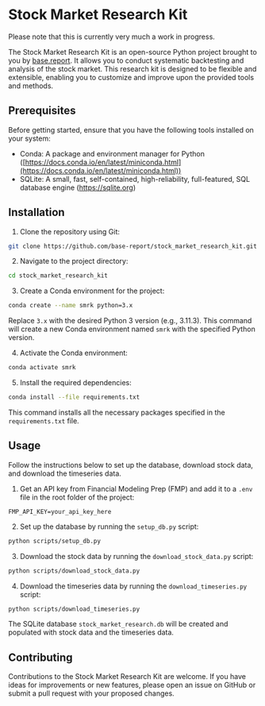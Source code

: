 # Stock Market Research Kit

Please note that this is currently very much a work in progress.

The Stock Market Research Kit is an open-source Python project brought to you by [base.report](https://base.report). It allows you to conduct systematic backtesting and analysis of the stock market. This research kit is designed to be flexible and extensible, enabling you to customize and improve upon the provided tools and methods.

## Prerequisites

Before getting started, ensure that you have the following tools installed on your system:

- Conda: A package and environment manager for Python ([https://docs.conda.io/en/latest/miniconda.html](https://docs.conda.io/en/latest/miniconda.html))
- SQLite: A small, fast, self-contained, high-reliability, full-featured, SQL database engine (https://sqlite.org)

## Installation

1.  Clone the repository using Git:

```bash
git clone https://github.com/base-report/stock_market_research_kit.git
```

2.  Navigate to the project directory:

```bash
cd stock_market_research_kit
```

3.  Create a Conda environment for the project:

```bash
conda create --name smrk python=3.x
```

Replace `3.x` with the desired Python 3 version (e.g., 3.11.3). This command will create a new Conda environment named `smrk` with the specified Python version.

4.  Activate the Conda environment:

```bash
conda activate smrk
```

5.  Install the required dependencies:

```bash
conda install --file requirements.txt
```

This command installs all the necessary packages specified in the `requirements.txt` file.

## Usage

Follow the instructions below to set up the database, download stock data, and download the timeseries data.

1. Get an API key from Financial Modeling Prep (FMP) and add it to a `.env` file in the root folder of the project:

```
FMP_API_KEY=your_api_key_here
```

2. Set up the database by running the `setup_db.py` script:

```bash
python scripts/setup_db.py
```

3. Download the stock data by running the `download_stock_data.py` script:

```bash
python scripts/download_stock_data.py
```

4. Download the timeseries data by running the `download_timeseries.py` script:

```bash
python scripts/download_timeseries.py
```

The SQLite database `stock_market_research.db` will be created and populated with stock data and the timeseries data.

## Contributing

Contributions to the Stock Market Research Kit are welcome. If you have ideas for improvements or new features, please open an issue on GitHub or submit a pull request with your proposed changes.
